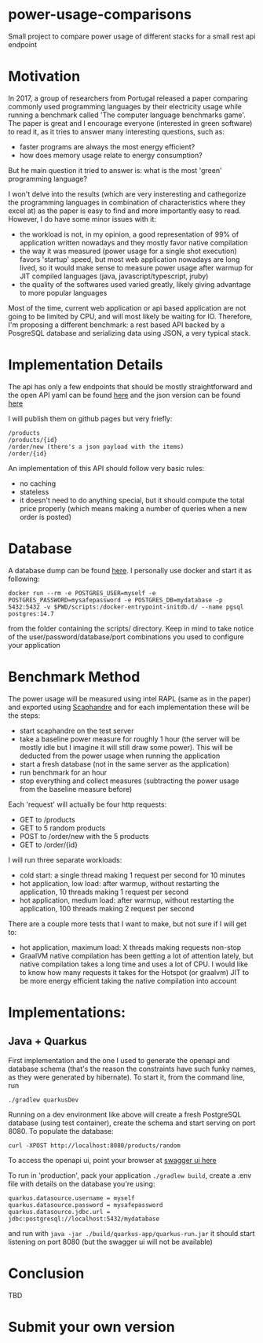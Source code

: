 # power-usage-comparisons

Small project to compare power usage of different stacks for a small rest api endpoint

# Motivation

In 2017, a group of researchers from Portugal released a paper comparing commonly used programming languages by their
electricity usage while running a benchmark called 'The computer language benchmarks game'. The paper is great and I
encourage everyone (interested in green software) to read it, as it tries to answer many interesting questions, such as:

- faster programs are always the most energy efficient?
- how does memory usage relate to energy consumption?

But he main question it tried to answer is: what is the most 'green' programming language?

I won't delve into the results (which are very insteresting and cathegorize the programming languages in combination of
characteristics where they excel at) as the paper is easy to find and more importantly easy to read. However, I do have
some minor issues with it:

- the workload is not, in my opinion, a good representation of 99% of application written nowadays and they mostly favor
  native compilation
- the way it was measured (power usage for a single shot execution) favors 'startup' speed, but most web application
  nowadays are long lived, so it would make sense to measure power usage after warmup for JIT compiled languages (java,
  javascript/typescript, jruby)
- the quality of the softwares used varied greatly, likely giving advantage to more popular languages

Most of the time, current web application or api based application are not going to be limited by CPU, and will most
likely be waiting for IO.
Therefore, I'm proposing a different benchmark: a rest based API backed by a PosgreSQL database and serializing data
using JSON, a very typical stack.

# Implementation Details

The api has only a few endpoints that should be mostly straightforward and the open API yaml can be
found [here](https://github.com/mtakeshi1/power-usage-comparisons/blob/main/openapi.yaml) and the json version can be
found [here](https://github.com/mtakeshi1/power-usage-comparisons/blob/main/openapi.json)

I will publish them on github pages but very friefly:

```
/products
/products/{id}
/order/new (there's a json payload with the items)
/order/{id}
```

An implementation of this API should follow very basic rules:

- no caching
- stateless
- it doesn't need to do anything special, but it should compute the total price properly (which means making a number of
  queries when a new order is posted)

# Database

A database dump can be
found [here](https://github.com/mtakeshi1/power-usage-comparisons/blob/main/scripts/database.sql). I personally use
docker and start it as following:

```
docker run --rm -e POSTGRES_USER=myself -e POSTGRES_PASSWORD=mysafepassword -e POSTGRES_DB=mydatabase -p 5432:5432 -v $PWD/scripts:/docker-entrypoint-initdb.d/ --name pgsql postgres:14.7
```

from the folder containing the scripts/ directory. Keep in mind to take notice of the user/password/database/port
combinations you used to configure your application

# Benchmark Method

The power usage will be measured using intel RAPL (same as in the paper) and exported
using [Scaphandre](https://github.com/hubblo-org/scaphandre) and for each implementation these will be the
steps:

- start scaphandre on the test server
- take a baseline power measure for roughly 1 hour (the server will be mostly idle but I imagine it will still draw some
  power). This will be deducted from the power usage when running the application
- start a fresh database (not in the same server as the application)
- run benchmark for an hour
- stop everything and collect measures (subtracting the power usage from the baseline measure before)

Each 'request' will actually be four http requests:

- GET to /products
- GET to 5 random products
- POST to /order/new with the 5 products
- GET to /order/{id}

I will run three separate workloads:

- cold start: a single thread making 1 request per second for 10 minutes
- hot application, low load: after warmup, without restarting the application, 10 threads making 1 request per second
- hot application, medium load: after warmup, without restarting the application, 100 threads making 2 request per
  second

There are a couple more tests that I want to make, but not sure if I will get to:

- hot application, maximum load: X threads making requests non-stop
- GraalVM native compilation has been getting a lot of attention lately, but native compilation takes a long time and
  uses a lot of CPU. I would like to know how many requests it takes for the Hotspot (or graalvm) JIT to be more energy
  efficient taking the native compilation into account

# Implementations:

## Java + Quarkus

First implementation and the one I used to generate the openapi and database schema (that's the reason the constraints
have such funky names, as they were generated by hibernate). To start it, from the command line, run

```
./gradlew quarkusDev
```

Running on a dev environment like above will create a fresh PostgreSQL database (using test container), create the
schema and start serving on port 8080. To populate the database:

```
curl -XPOST http://localhost:8080/products/random
```

To access the openapi ui, point your browser at [swagger ui here](http://localhost:8080/q/swagger-ui/)

To run in 'production', pack your application ```./gradlew build```, create a .env file with details on the database
you're using:

```
quarkus.datasource.username = myself
quarkus.datasource.password = mysafepassword
quarkus.datasource.jdbc.url = jdbc:postgresql://localhost:5432/mydatabase

```

and run with ```java -jar ./build/quarkus-app/quarkus-run.jar``` it should start listening on port 8080 (but the swagger
ui will not be available)

# Conclusion

TBD

# Submit your own version
